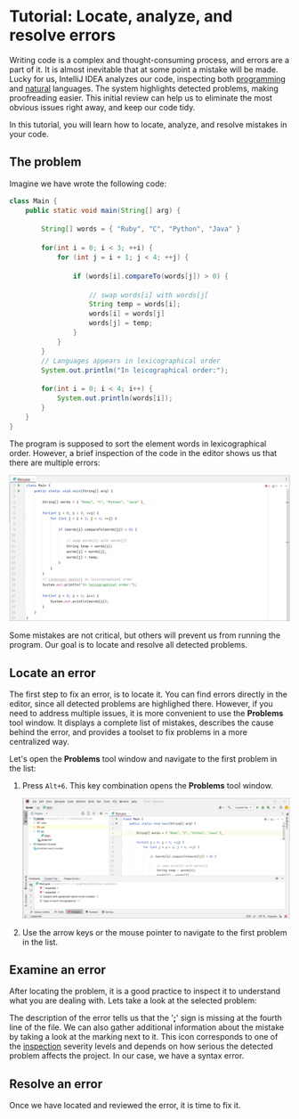 # Tutorial: Locate, analyze, and resolve errors

Writing code is a complex and thought-consuming process, and errors are a part of it. It is almost inevitable that at some point a mistake will be made. Lucky for us, IntelliJ IDEA analyzes our code, inspecting both [programming](https://www.jetbrains.com/help/idea/code-inspection.html) and [natural](https://www.jetbrains.com/help/idea/proofreading.html) languages. The system highlights detected problems, making proofreading easier. This initial review can help us to eliminate the most obvious issues right away, and keep our code tidy.

In this tutorial, you will learn how to locate, analyze, and resolve mistakes in your code.

## The problem

Imagine we have wrote the following code:

``` java
class Main {
    public static void main(String[] arg) {

        String[] words = { "Ruby", "C", "Python", "Java" }

        for(int i = 0; i < 3; ++i) {
            for (int j = i + 1; j < 4; ++j) {

                if (words[i].compareTo(words[j]) > 0) {

                    // swap words[i] with words[j[
                    String temp = words[i];
                    words[i] = words[j]
                    words[j] = temp;
                }
            }
        }
        // Languages appears in lexicographical order
        System.out.println("In leicographical order:");

        for(int i = 0; i < 4; i++) {
            System.out.println(words[i]);
        }
    }
}
```

The program is supposed to sort the element words in lexicographical order. However, a brief inspection of the code in the editor shows us that there are multiple errors:

<img src="https://github.com/EPprivate/private_repo/blob/main/images/errors%20in%20the%20editor.png?raw=true" width="800">

Some mistakes are not critical, but others will prevent us from running the program. Our goal is to locate and resolve all detected problems. 

## Locate an error

The first step to fix an error, is to locate it. You can find errors directly in the editor, since all detected problems are highlighed there. However, if you need to address multiple issues, it is more convenient to use the **Problems** tool window. It displays a complete list of mistakes, describes the cause behind the error, and provides a toolset to fix problems in a more centralized way.

Let's open the **Problems** tool window and navigate to the first problem in the list:

1. Press `Alt+6`. This key combination opens the **Problems** tool window.

    <img src="https://github.com/EPprivate/private_repo/blob/main/images/problems%20tool%20window.png?raw=true" width="800">

2. Use the arrow keys or the mouse pointer to navigate to the first problem in the list.

## Examine an error

After locating the problem, it is a good practice to inspect it to understand what you are dealing with. Lets take a look at the selected problem:



The description of the error tells us that the '**;**' sign is missing at the fourth line of the file. We can also gather additional information about the mistake by taking a look at the marking next to it. This icon corresponds to one of the [inspection](https://www.jetbrains.com/help/idea/code-inspection.html) severity levels and depends on how serious the detected problem affects the project. In our case, we have a syntax error.

## Resolve an error

Once we have located and reviewed the error, it is time to fix it.
